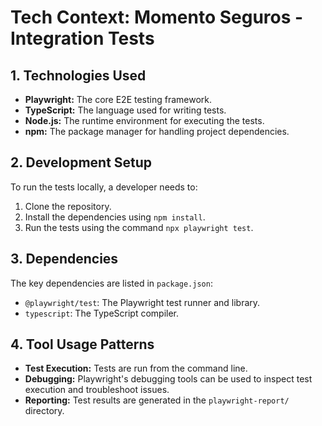 # Tech Context: Momento Seguros - Integration Tests

## 1. Technologies Used
- **Playwright:** The core E2E testing framework.
- **TypeScript:** The language used for writing tests.
- **Node.js:** The runtime environment for executing the tests.
- **npm:** The package manager for handling project dependencies.

## 2. Development Setup
To run the tests locally, a developer needs to:
1. Clone the repository.
2. Install the dependencies using `npm install`.
3. Run the tests using the command `npx playwright test`.

## 3. Dependencies
The key dependencies are listed in `package.json`:
- `@playwright/test`: The Playwright test runner and library.
- `typescript`: The TypeScript compiler.

## 4. Tool Usage Patterns
- **Test Execution:** Tests are run from the command line.
- **Debugging:** Playwright's debugging tools can be used to inspect test execution and troubleshoot issues.
- **Reporting:** Test results are generated in the `playwright-report/` directory.
